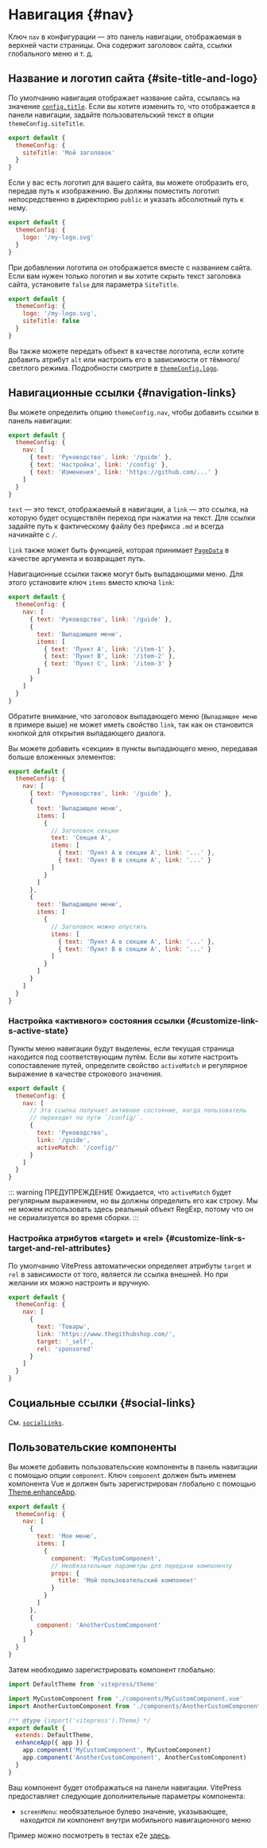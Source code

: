# Навигация {#nav}

Ключ `nav` в конфигурации — это панель навигации, отображаемая в верхней части страницы. Она содержит заголовок сайта, ссылки глобального меню и т. д.

## Название и логотип сайта {#site-title-and-logo}

По умолчанию навигация отображает название сайта, ссылаясь на значение [`config.title`](./site-config#title). Если вы хотите изменить то, что отображается в панели навигации, задайте пользовательский текст в опции `themeConfig.siteTitle`.

```js
export default {
  themeConfig: {
    siteTitle: 'Мой заголовок'
  }
}
```

Если у вас есть логотип для вашего сайта, вы можете отобразить его, передав путь к изображению. Вы должны поместить логотип непосредственно в директорию `public` и указать абсолютный путь к нему.

```js
export default {
  themeConfig: {
    logo: '/my-logo.svg'
  }
}
```

При добавлении логотипа он отображается вместе с названием сайта. Если вам нужен только логотип и вы хотите скрыть текст заголовка сайта, установите `false` для параметра `SiteTitle`.

```js
export default {
  themeConfig: {
    logo: '/my-logo.svg',
    siteTitle: false
  }
}
```

Вы также можете передать объект в качестве логотипа, если хотите добавить атрибут `alt` или настроить его в зависимости от тёмного/светлого режима. Подробности смотрите в [`themeConfig.logo`](./default-theme-config#logo).

## Навигационные ссылки {#navigation-links}

Вы можете определить опцию `themeConfig.nav`, чтобы добавить ссылки в панель навигации:

```js
export default {
  themeConfig: {
    nav: [
      { text: 'Руководство', link: '/guide' },
      { text: 'Настройка', link: '/config' },
      { text: 'Изменения', link: 'https://github.com/...' }
    ]
  }
}
```

`text` — это текст, отображаемый в навигации, а `link` — это ссылка, на которую будет осуществлён переход при нажатии на текст. Для ссылки задайте путь к фактическому файлу без префикса `.md` и всегда начинайте с `/`.

`link` также может быть функцией, которая принимает [`PageData`](./runtime-api#usedata) в качестве аргумента и возвращает путь.

Навигационные ссылки также могут быть выпадающими меню. Для этого установите ключ `items` вместо ключа `link`:

```js
export default {
  themeConfig: {
    nav: [
      { text: 'Руководство', link: '/guide' },
      {
        text: 'Выпадающее меню',
        items: [
          { text: 'Пункт A', link: '/item-1' },
          { text: 'Пункт B', link: '/item-2' },
          { text: 'Пункт C', link: '/item-3' }
        ]
      }
    ]
  }
}
```

Обратите внимание, что заголовок выпадающего меню (`Выпадающее меню` в примере выше) не может иметь свойство `link`, так как он становится кнопкой для открытия выпадающего диалога.

Вы можете добавить «секции» в пункты выпадающего меню, передавая больше вложенных элементов:

```js
export default {
  themeConfig: {
    nav: [
      { text: 'Руководство', link: '/guide' },
      {
        text: 'Выпадающее меню',
        items: [
          {
            // Заголовок секции
            text: 'Секция A',
            items: [
              { text: 'Пункт A в секции A', link: '...' },
              { text: 'Пункт B в секции A', link: '...' }
            ]
          }
        ]
      },
      {
        text: 'Выпадающее меню',
        items: [
          {
            // Заголовок можно опустить
            items: [
              { text: 'Пункт A в секции A', link: '...' },
              { text: 'Пункт B в секции A', link: '...' }
            ]
          }
        ]
      }
    ]
  }
}
```

### Настройка «активного» состояния ссылки {#customize-link-s-active-state}

Пункты меню навигации будут выделены, если текущая страница находится под соответствующим путём. Если вы хотите настроить сопоставление путей, определите свойство `activeMatch` и регулярное выражение в качестве строкового значения.

```js
export default {
  themeConfig: {
    nav: [
      // Эта ссылка получает активное состояние, когда пользователь
      // переходит по пути `/config/`.
      {
        text: 'Руководство',
        link: '/guide',
        activeMatch: '/config/'
      }
    ]
  }
}
```

::: warning ПРЕДУПРЕЖДЕНИЕ
Ожидается, что `activeMatch` будет регулярным выражением, но вы должны определить его как строку. Мы не можем использовать здесь реальный объект RegExp, потому что он не сериализуется во время сборки.
:::

### Настройка атрибутов «target» и «rel» {#customize-link-s-target-and-rel-attributes}

По умолчанию VitePress автоматически определяет атрибуты `target` и `rel` в зависимости от того, является ли ссылка внешней. Но при желании их можно настроить и вручную.

```js
export default {
  themeConfig: {
    nav: [
      {
        text: 'Товары',
        link: 'https://www.thegithubshop.com/',
        target: '_self',
        rel: 'sponsored'
      }
    ]
  }
}
```

## Социальные ссылки {#social-links}

См. [`socialLinks`](./default-theme-config#sociallinks).

## Пользовательские компоненты

Вы можете добавить пользовательские компоненты в панель навигации с помощью опции `component`. Ключ `component` должен быть именем компонента Vue и должен быть зарегистрирован глобально с помощью [Theme.enhanceApp](../guide/custom-theme#theme-interface).

```js [.vitepress/config.js]
export default {
  themeConfig: {
    nav: [
      {
        text: 'Мое меню',
        items: [
          {
            component: 'MyCustomComponent',
            // Необязательные параметры для передачи компоненту
            props: {
              title: 'Мой пользовательский компонент'
            }
          }
        ]
      },
      {
        component: 'AnotherCustomComponent'
      }
    ]
  }
}
```

Затем необходимо зарегистрировать компонент глобально:

```js [.vitepress/theme/index.js]
import DefaultTheme from 'vitepress/theme'

import MyCustomComponent from './components/MyCustomComponent.vue'
import AnotherCustomComponent from './components/AnotherCustomComponent.vue'

/** @type {import('vitepress').Theme} */
export default {
  extends: DefaultTheme,
  enhanceApp({ app }) {
    app.component('MyCustomComponent', MyCustomComponent)
    app.component('AnotherCustomComponent', AnotherCustomComponent)
  }
}
```

Ваш компонент будет отображаться на панели навигации. VitePress предоставляет следующие дополнительные параметры компонента:

- `screenMenu`: необязательное булево значение, указывающее, находится ли компонент внутри мобильного навигационного меню

Пример можно посмотреть в тестах e2e [здесь](https://github.com/vuejs/vitepress/tree/main/__tests__/e2e/.vitepress).
